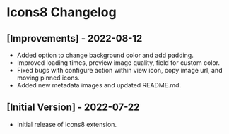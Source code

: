 # Icons8 Changelog

## [Improvements] - 2022-08-12

* Added option to change background color and add padding.
* Improved loading times, preview image quality, field for custom color. 
* Fixed bugs with configure action within view icon, copy image url, and moving pinned icons. 
* Added new metadata images and updated README.md.

## [Initial Version] - 2022-07-22

* Initial release of Icons8 extension. 